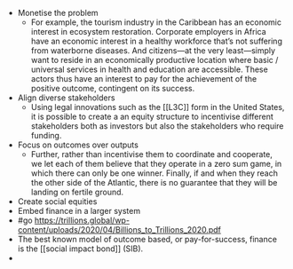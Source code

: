 - Monetise the problem
	- For example, the tourism industry in the Caribbean has an economic interest in
	  ecosystem restoration. Corporate employers in Africa have an economic interest in a
	  healthy workforce that’s not suffering from waterborne diseases. And citizens—at
	  the very least—simply want to reside in an economically productive location where
	  basic / universal services in health and education are accessible. These actors thus
	  have an interest to pay for the achievement of the positive outcome, contingent on
	  its success.
- Align diverse stakeholders
	- Using legal innovations such as the [[L3C]] form in the United States, it is possible to
	  create a an equity structure to incentivise different stakeholders both as investors
	  but also the stakeholders who require funding.
- Focus on outcomes over outputs
	- Further, rather than incentivise them to coordinate and cooperate, we let each
	  of them believe that they operate in a zero sum game, in which there can only
	  be one winner. Finally, if and when they reach the other side of the Atlantic,
	  there is no guarantee that they will be landing on fertile ground.
- Create social equities
- Embed finance in a larger system
- #go https://trillions.global/wp-content/uploads/2020/04/Billions_to_Trillions_2020.pdf
- The best known model of outcome based, or pay-for-success, finance is the [[social impact bond]] (SIB).
-